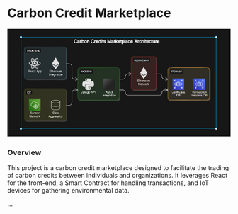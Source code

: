 # Carbon Credit Marketplace

![Architecture Diagram](Market-Place.png)

### Overview
This project is a carbon credit marketplace designed to facilitate the trading of carbon credits between individuals and organizations. It leverages React for the front-end, a Smart Contract for handling transactions, and IoT devices for gathering environmental data.

...
